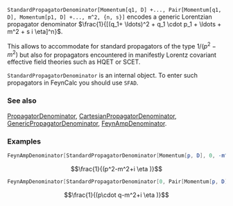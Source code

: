 `StandardPropagatorDenominator[Momentum[q1, D] +..., Pair[Momentum[q1, D], Momentum[p1, D] +..., m^2, {n, s}]` encodes a generic Lorentzian propagator denominator $\frac{1}{[(q_1+ \ldots)^2 + q_1 \cdot p_1 + \ldots + m^2 + s i \eta]^n}$.

This allows to accommodate for standard propagators of the type $1/(p^2-m^2)$ but also for propagators encountered in manifestly Lorentz covariant effective field theories such as HQET or SCET.

`StandardPropagatorDenominator` is an internal object. To enter such propagators in FeynCalc you should use `SFAD`.

### See also

[PropagatorDenominator](PropagatorDenominator), [CartesianPropagatorDenominator](CartesianPropagatorDenominator), [GenericPropagatorDenominator](GenericPropagatorDenominator), [FeynAmpDenominator](FeynAmpDenominator).

### Examples

```mathematica
FeynAmpDenominator[StandardPropagatorDenominator[Momentum[p, D], 0, -m^2, {1, 1}]]
```

$$\frac{1}{(p^2-m^2+i \eta )}$$

```mathematica
FeynAmpDenominator[StandardPropagatorDenominator[0, Pair[Momentum[p, D], Momentum[q, D]], -m^2, {1, 1}]]
```

$$\frac{1}{(p\cdot q-m^2+i \eta )}$$